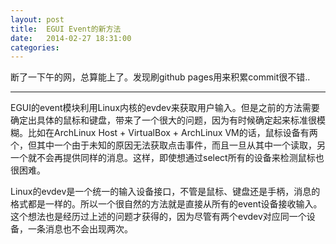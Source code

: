 ```yaml
---
layout: post
title:  EGUI Event的新方法
date:   2014-02-27 18:31:00
categories:
---
```


断了一下午的网，总算能上了。发现刷github pages用来积累commit很不错..

------

EGUI的event模块利用Linux内核的evdev来获取用户输入。但是之前的方法需要确定出具体的鼠标和键盘，带来了一个很大的问题，因为有时候确定起来标准很模糊。比如在ArchLinux Host + VirtualBox + ArchLinux VM的话，鼠标设备有两个，但其中一个由于未知的原因无法获取点击事件，而且一旦从其中一个读取，另一个就不会再提供同样的消息。这样，即使想通过select所有的设备来检测鼠标也很困难。

Linux的evdev是一个统一的输入设备接口，不管是鼠标、键盘还是手柄，消息的格式都是一样的。所以一个很自然的方法就是直接从所有的event设备接收输入。这个想法也是经历过上述的问题才获得的，因为尽管有两个evdev对应同一个设备，一条消息也不会出现两次。
